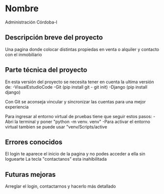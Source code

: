 # Nombre
Administración Córdoba-I
## Descripción breve del proyecto
Una pagina donde colocar distintas propiedas en venta o alquiler y contacto con el inmobiliario
## Parte técnica del proyecto
En esta versión del proyecto se necesita tener en cuenta la ultima versión de:
 -VisualEstudioCode
 -Git (pip install git - git init)
 -Django (pip install django)

Con Git se aconseja vincular y sincronizar las cuentas para una mejor experiencia

Para ingresar al entorno virtual de pruebas tiene que seguir estos pasos:
-Abri la terminal y poner "python -m venv. venv"
-Para activar el entorno virtual tambien se puede usar "venv/Scripts/active

## Errores conocidos
El login te aparece el inicio de la pagina y no podes acceder a ella sin loguearte
La tecla "contactanos" esta inahibilitada 

## Futuras mejoras
Arreglar el login, contactarnos y hacerlo más detallado